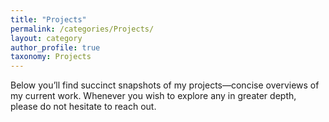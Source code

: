 ```yaml
---
title: "Projects"
permalink: /categories/Projects/
layout: category
author_profile: true
taxonomy: Projects
---
```


Below you’ll find succinct snapshots of my projects—concise overviews of my current work. Whenever you wish to explore any in greater depth, please do not hesitate to reach out.